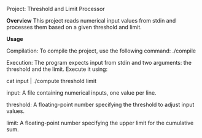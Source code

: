 Project: Threshold and Limit Processor

**Overview**
This project reads numerical input values from stdin and processes them based on a given threshold and limit.

**Usage**

Compilation:
To compile the project, use the following command:
./compile

Execution:
The program expects input from stdin and two arguments: the threshold and the limit. Execute it using:

cat input | ./compute threshold limit

input: A file containing numerical inputs, one value per line.

threshold: A floating-point number specifying the threshold to adjust input values.

limit: A floating-point number specifying the upper limit for the cumulative sum.
